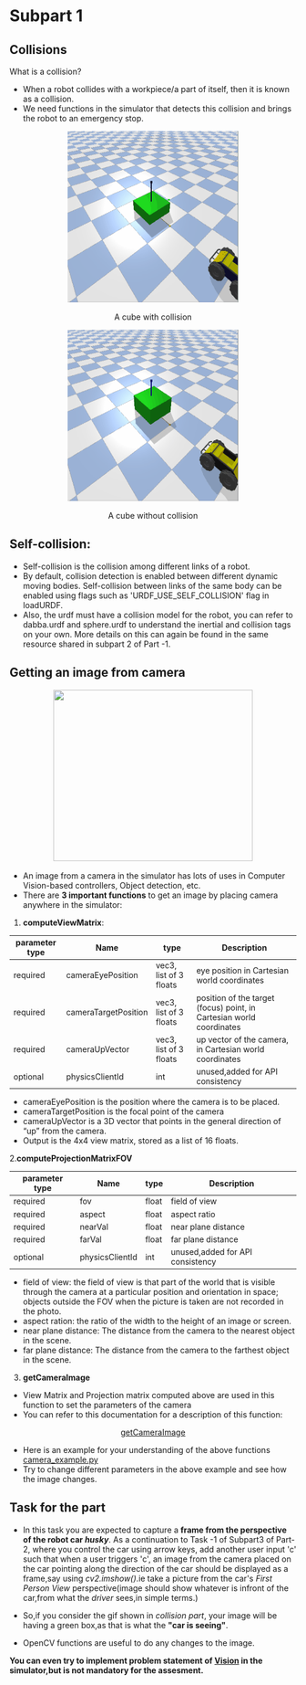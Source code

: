 # Subpart 1
## Collisions
What is a collision?
* When a robot collides with a workpiece/a part of itself, then it is known as a collision.
* We need functions in the simulator that detects this collision and brings the robot to an emergency stop.
<p align="middle">
 <img  width="300" height="300" src="https://github.com/NiranthS/Media_files/blob/master/with_collision1.gif"><br>
</p>

<p align="middle">
A cube with collision
</p>

<p align="middle">
 <img  width="300" height="300" src="https://github.com/NiranthS/Media_files/blob/master/without_collision.gif"><br>
</p>

<p align="middle">
 A cube without collision
</p>

## Self-collision:
* Self-collision is the collision among different links of a robot.
* By default, collision detection is enabled between different dynamic moving bodies. Self-collision between links of the same body can be enabled using flags such as 'URDF_USE_SELF_COLLISION' flag in loadURDF.
* Also, the urdf must have a collision model for the robot, you can refer to dabba.urdf and sphere.urdf to understand the inertial and collision tags on your own. More details on this can again be found in the same resource shared in subpart 2 of Part -1.

## Getting an image from camera

<p align="middle">
 <img  width="350" height="300" src="https://pics.me.me/controlling-your-robot-using-a-camera-vs-autonomous-code-it-39558286.png"><br>
</p>

* An image from a camera in the simulator has lots of uses in Computer Vision-based controllers, Object detection, etc.
* There are **3 important functions** to get an image by placing camera anywhere in the simulator:
1. **computeViewMatrix**:

parameter type  | Name | type | Description
--- | --- | --- | ---
required  | cameraEyePosition | vec3, list of 3 floats | eye position in Cartesian world coordinates
required  | cameraTargetPosition | vec3, list of 3 floats | position of the target (focus) point, in Cartesian world coordinates
required  | cameraUpVector | vec3, list of 3 floats | up vector of the camera, in Cartesian world coordinates
optional  | physicsClientId | int | unused,added for API consistency

* cameraEyePosition is the position where the camera is to be placed.
* cameraTargetPosition is the focal point of the camera
* cameraUpVector is a 3D vector that points in the general direction of “up” from the camera.
* Output is the 4x4 view matrix, stored as a list of 16 floats.

2.**computeProjectionMatrixFOV**

parameter type  | Name | type | Description
--- | --- | --- | ---
required  | fov | float | field of view
required  | aspect | float | aspect ratio
required  | nearVal | float | near plane distance
required  | farVal | float | far plane distance
optional  | physicsClientId | int | unused,added for API consistency

* field of view:  the field of view is that part of the world that is visible through the camera at a particular position and orientation in space; objects outside the FOV when the picture is taken are not recorded in the photo.
* aspect ration: the ratio of the width to the height of an image or screen.
* near plane distance: The distance from the camera to the nearest object in the scene.
* far plane distance: The distance from the camera to the farthest object in the scene.

3. **getCameraImage**

* View Matrix and Projection matrix computed above are used in this function to set the parameters of the camera
* You can refer to this documentation for a description of this function:
<div align="center">
 
 [getCameraImage](https://docs.google.com/document/d/10sXEhzFRSnvFcl3XxNGhnD4N2SedqwdAvK3dsihxVUA/preview#heading=h.u1jisfnt6984)
  
</div>

* Here is an example for your understanding of the above functions [camera_example.py](https://github.com/NiranthS/Robo-Summer-Camp-20/blob/master/Part3/Subpart1/camera_example.py)
* Try to change different parameters in the above example and see how the image changes.

## Task for the part

* In this task you are expected to capture a **frame from the perspective of the robot car *husky***. As a continuation to Task -1 of Subpart3 of Part-2, where you control the car using arrow keys, add another user input 'c' such that when a user triggers 'c', an image from the camera placed on the car pointing along the direction of the car should be displayed as a frame,say using _cv2.imshow()_.ie take a picture from the car's *First Person View* perspective(image should show whatever is infront of the car,from what the *driver* sees,in simple terms.)

* So,if you consider the gif shown in *collision part*, your image will be having a green box,as that is what the **"car is seeing"**.

* OpenCV functions are useful to do any changes to the image.

**You can even try to implement problem statement of [Vision](https://github.com/NiranthS/Robo-Summer-Camp-20/blob/master/Part3/Subpart1/Vision%20final%20PS.docx) in the simulator,but is not mandatory for the assesment.**


